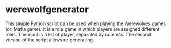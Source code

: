 # werewolfgenerator

This simple Python script can be used when playing the Werewolves games (or: Mafia game). It is a role game in which players are assigned different roles. 
The input is a list of player, separated by commas. The second version of the script allows re-generating.

